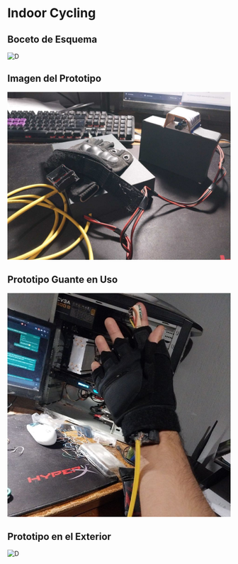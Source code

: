 # Indoor Cycling

## Boceto de Esquema
![D](./img/Prototipo.jpg)

## Imagen del Prototipo
![D](./img/proyecto1.jpg)

## Prototipo Guante en Uso
![D](./img/guante.jpg)


## Prototipo en el Exterior
![D](./img/20220816_135236.jpg)
